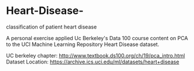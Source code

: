 # Heart-Disease-
classification of patient heart disease 

A personal exercise applied Uc Berkeley's Data 100 course content on PCA to the UCI Machine Learning Repository Heart Disease dataset.

UC berkeley chapter: http://www.textbook.ds100.org/ch/19/pca_intro.html
Dataset Location: https://archive.ics.uci.edu/ml/datasets/heart+disease
